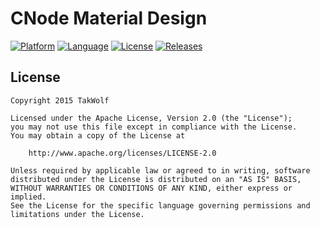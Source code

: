 # CNode Material Design

[![Platform](https://img.shields.io/badge/platform-Android-brightgreen)](https://developer.android.com)
[![Language](https://img.shields.io/badge/language-Kotlin-orchid)](https://kotlinlang.org)
[![License](https://img.shields.io/github/license/TakWolf/CNode-Material-Design)](https://www.apache.org/licenses/LICENSE-2.0)
[![Releases](https://img.shields.io/github/v/release/TakWolf/CNode-Material-Design)](https://github.com/TakWolf/CNode-Material-Design/releases)

## License

```
Copyright 2015 TakWolf

Licensed under the Apache License, Version 2.0 (the "License");
you may not use this file except in compliance with the License.
You may obtain a copy of the License at

    http://www.apache.org/licenses/LICENSE-2.0

Unless required by applicable law or agreed to in writing, software
distributed under the License is distributed on an "AS IS" BASIS,
WITHOUT WARRANTIES OR CONDITIONS OF ANY KIND, either express or implied.
See the License for the specific language governing permissions and
limitations under the License.
```
